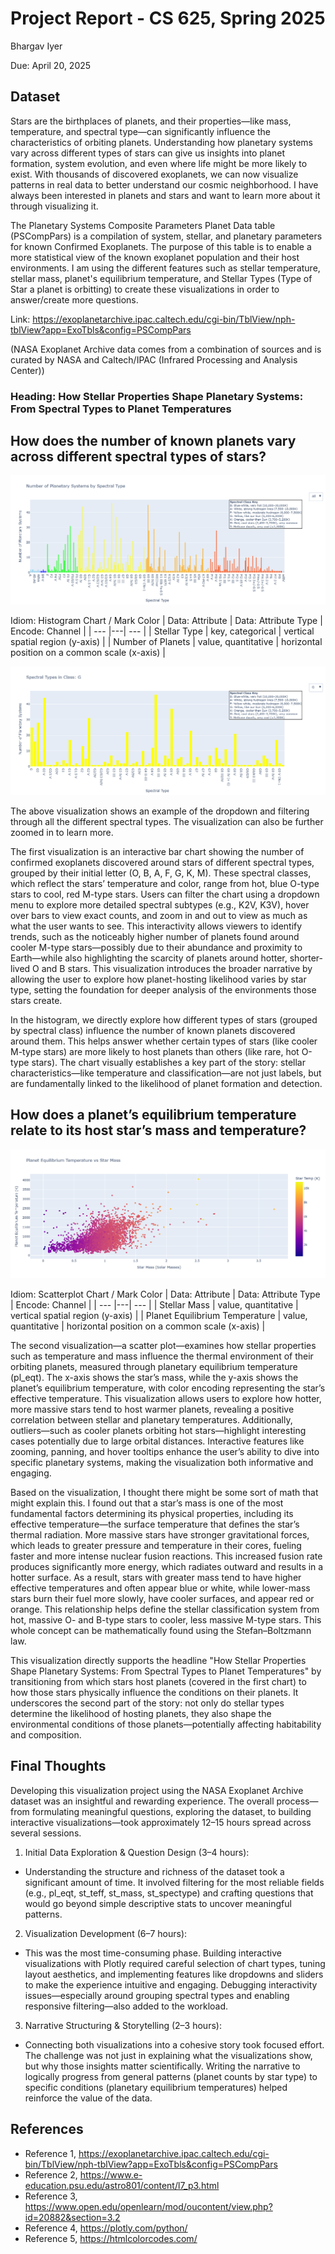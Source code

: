 # Project Report - CS 625, Spring 2025

Bhargav Iyer

Due: April 20, 2025

## Dataset

Stars are the birthplaces of planets, and their properties—like mass, temperature, and spectral type—can significantly influence the characteristics of orbiting planets. Understanding how planetary systems vary across different types of stars can give us insights into planet formation, system evolution, and even where life might be more likely to exist. With thousands of discovered exoplanets, we can now visualize patterns in real data to better understand our cosmic neighborhood.  I have always been interested in planets and stars and want to learn more about it through visualizing it.

The Planetary Systems Composite Parameters Planet Data table (PSCompPars) is a compilation of system, stellar, and planetary parameters for known Confirmed Exoplanets. The purpose of this table is to enable a more statistical view of the known exoplanet population and their host environments.  I am using the different features such as stellar temperature, stellar mass, planet's equilibrium temperature, and Stellar Types (Type of Star a planet is orbitting) to create these visualizations in order to answer/create more questions.

Link:  https://exoplanetarchive.ipac.caltech.edu/cgi-bin/TblView/nph-tblView?app=ExoTbls&config=PSCompPars

(NASA Exoplanet Archive data comes from a combination of sources and is curated by NASA and Caltech/IPAC (Infrared Processing and Analysis Center))

### Heading: How Stellar Properties Shape Planetary Systems: From Spectral Types to Planet Temperatures

## How does the number of known planets vary across different spectral types of stars?

![This is a picture of a histogram of All Spectral Types.](SpectralTypeHistAll.png)

Idiom: Histogram Chart / Mark Color
| Data: Attribute | Data: Attribute Type  | Encode: Channel | 
| --- |---| --- |
| Stellar Type | key, categorical | vertical spatial region (y-axis) |
| Number of Planets | value, quantitative | horizontal position on a common scale (x-axis) |

![This is a picture of a histogram of G type Spectral Types.](SpectralTypeHistG.png)

The above visualization shows an example of the dropdown and filtering through all the different spectral types.  The visualization can also be further zoomed in to learn more.

The first visualization is an interactive bar chart showing the number of confirmed exoplanets discovered around stars of different spectral types, grouped by their initial letter (O, B, A, F, G, K, M). These spectral classes, which reflect the stars’ temperature and color, range from hot, blue O-type stars to cool, red M-type stars. Users can filter the chart using a dropdown menu to explore more detailed spectral subtypes (e.g., K2V, K3V), hover over bars to view exact counts, and zoom in and out to view as much as what the user wants to see. This interactivity allows viewers to identify trends, such as the noticeably higher number of planets found around cooler M-type stars—possibly due to their abundance and proximity to Earth—while also highlighting the scarcity of planets around hotter, shorter-lived O and B stars. This visualization introduces the broader narrative by allowing the user to explore how planet-hosting likelihood varies by star type, setting the foundation for deeper analysis of the environments those stars create.

In the histogram, we directly explore how different types of stars (grouped by spectral class) influence the number of known planets discovered around them. This helps answer whether certain types of stars (like cooler M-type stars) are more likely to host planets than others (like rare, hot O-type stars). The chart visually establishes a key part of the story: stellar characteristics—like temperature and classification—are not just labels, but are fundamentally linked to the likelihood of planet formation and detection.

## How does a planet’s equilibrium temperature relate to its host star’s mass and temperature?

![This is a picture of a scatterplot of Star Mass vs Planet Equilibrium Temperature.](StarMassPlanetTempScatter.png)

Idiom: Scatterplot Chart / Mark Color
| Data: Attribute | Data: Attribute Type  | Encode: Channel | 
| --- |---| --- |
| Stellar Mass | value, quantitative | vertical spatial region (y-axis) |
| Planet Equilibrium Temperature | value, quantitative | horizontal position on a common scale (x-axis) |

The second visualization—a scatter plot—examines how stellar properties such as temperature and mass influence the thermal environment of their orbiting planets, measured through planetary equilibrium temperature (pl_eqt). The x-axis shows the star’s mass, while the y-axis shows the planet’s equilibrium temperature, with color encoding representing the star’s effective temperature. This visualization allows users to explore how hotter, more massive stars tend to host warmer planets, revealing a positive correlation between stellar and planetary temperatures. Additionally, outliers—such as cooler planets orbiting hot stars—highlight interesting cases potentially due to large orbital distances. Interactive features like zooming, panning, and hover tooltips enhance the user’s ability to dive into specific planetary systems, making the visualization both informative and engaging.

Based on the visualization, I thought there might be some sort of math that might explain this. I found out that a star’s mass is one of the most fundamental factors determining its physical properties, including its effective temperature—the surface temperature that defines the star’s thermal radiation. More massive stars have stronger gravitational forces, which leads to greater pressure and temperature in their cores, fueling faster and more intense nuclear fusion reactions. This increased fusion rate produces significantly more energy, which radiates outward and results in a hotter surface. As a result, stars with greater mass tend to have higher effective temperatures and often appear blue or white, while lower-mass stars burn their fuel more slowly, have cooler surfaces, and appear red or orange. This relationship helps define the stellar classification system from hot, massive O- and B-type stars to cooler, less massive M-type stars.  This whole concept can be mathematically found using the Stefan–Boltzmann law.

This visualization directly supports the headline "How Stellar Properties Shape Planetary Systems: From Spectral Types to Planet Temperatures" by transitioning from which stars host planets (covered in the first chart) to how those stars physically influence the conditions on their planets. It underscores the second part of the story: not only do stellar types determine the likelihood of hosting planets, they also shape the environmental conditions of those planets—potentially affecting habitability and composition.

## Final Thoughts
Developing this visualization project using the NASA Exoplanet Archive dataset was an insightful and rewarding experience. The overall process—from formulating meaningful questions, exploring the dataset, to building interactive visualizations—took approximately 12–15 hours spread across several sessions.

1. Initial Data Exploration & Question Design (3–4 hours):
- Understanding the structure and richness of the dataset took a significant amount of time. It involved filtering for the most reliable fields (e.g., pl_eqt, st_teff, st_mass, st_spectype) and crafting questions that would go beyond simple descriptive stats to uncover meaningful patterns.

2. Visualization Development (6–7 hours):
- This was the most time-consuming phase. Building interactive visualizations with Plotly required careful selection of chart types, tuning layout aesthetics, and implementing features like dropdowns and sliders to make the experience intuitive and engaging. Debugging interactivity issues—especially around grouping spectral types and enabling responsive filtering—also added to the workload.

3. Narrative Structuring & Storytelling (2–3 hours):
- Connecting both visualizations into a cohesive story took focused effort. The challenge was not just in explaining what the visualizations show, but why those insights matter scientifically. Writing the narrative to logically progress from general patterns (planet counts by star type) to specific conditions (planetary equilibrium temperatures) helped reinforce the value of the data.

## References

* Reference 1, <https://exoplanetarchive.ipac.caltech.edu/cgi-bin/TblView/nph-tblView?app=ExoTbls&config=PSCompPars>
* Reference 2, <https://www.e-education.psu.edu/astro801/content/l7_p3.html>
* Reference 3, <https://www.open.edu/openlearn/mod/oucontent/view.php?id=20882&section=3.2>
* Reference 4, <https://plotly.com/python/>
* Reference 5, <https://htmlcolorcodes.com/>
